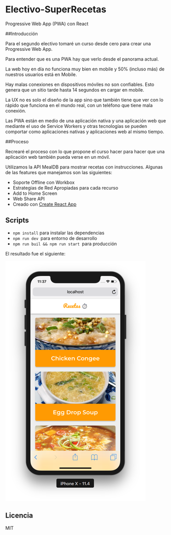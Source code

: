 # Electivo-SuperRecetas
Progressive Web App (PWA) con React

##Introducción

Para el segundo electivo tomaré un curso desde cero para crear una Progressive Web App.

Para entender que es una PWA hay que verlo desde el panorama actual.

La web hoy en día no funciona muy bien en mobile y 50% (incluso más) 
de nuestros usuarios está en Mobile.

Hay malas conexiones en dispositivos móviles no son confiables. Esto genera que un sitio tarde hasta 14 segundos en cargar en mobile.

La UX no es solo el diseño de la app sino que también tiene que ver con lo rápido que funciona en el mundo real, con un teléfono que tiene mala conexión.

Las PWA están en medio de una aplicación nativa y una aplicación web que mediante el uso de Service Workers y otras tecnologías se pueden comportar como aplicaciones nativas y aplicaciones web al mismo tiempo.

##Proceso

Recrearé el proceso con lo que propone el curso hacer para hacer que una aplicación web también pueda verse en un móvil.

Utilizamos la API MealDB para mostrar recetas con instrucciones. Algunas de las features que manejamos son las siguientes:

* Soporte Offline con Workbox
* Estrategias de Red Apropiadas para cada recurso
* Add to Home Screen
* Web Share API
* Creado con [Create React App](https://github.com/facebookincubator/create-react-app)

## Scripts

* `npm install` para instalar las dependencias
* `npm run dev `para entorno de desarrollo
* `npm run buil && npm run start `para producción

El resultado fue el siguiente:

![Captura de App](readme-static/captura.png)


## Licencia

MIT 

